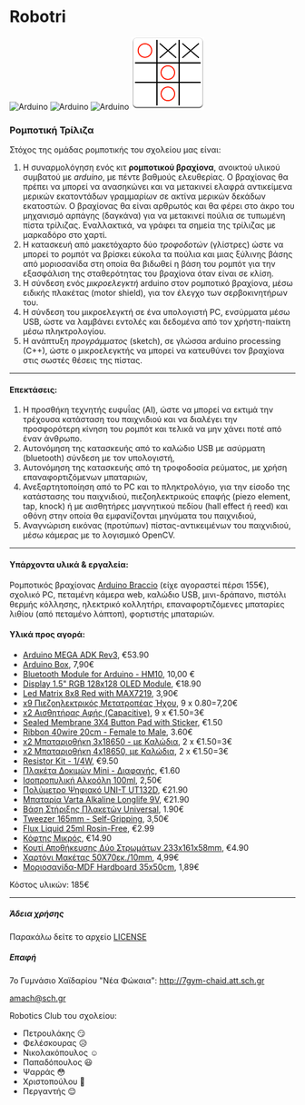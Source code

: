 # Robotri
![Arduino](https://res-1.cloudinary.com/crunchbase-production/image/upload/c_lpad,h_120,w_120,f_auto,b_white,q_auto:eco/v1397183645/50bf4fee6f1194cbd5064a4342c4ab75.png "Logo1") 
![Arduino](http://www.i2clipart.com/cliparts/1/4/8/7/clipart-open-source-harware-logo-1487.png "Logo2")
![Arduino](https://dl.myket.ir/newresizing/resize/medium/png/icon/com.starktech.cpf_arm_fcb4e631-1b58-497c-97ab-d8c80cfe7f9f_.png "Logo3")
![Arduino](https://github.com/amachg/Robotri/blob/master/τρίλιζα.png "Logo4")

### Ρομποτική Τρίλιζα  
Στόχος της ομάδας ρομποτικής του σχολείου μας είναι:
1. Η συναρμολόγηση ενός κιτ **ρομποτικού βραχίονα**, ανοικτού υλικού συμβατού με *arduino*, με πέντε βαθμούς ελευθερίας. Ο βραχίονας θα πρέπει να μπορεί να ανασηκώνει και να μετακινεί ελαφρά αντικείμενα μερικών εκατοντάδων γραμμαρίων σε ακτίνα μερικών δεκάδων εκατοστών. Ο βραχίονας θα είναι αρθρωτός και θα φέρει στο άκρο του μηχανισμό αρπάγης (δαγκάνα) για να μετακινεί πούλια σε τυπωμένη πίστα τρίλιζας.
Εναλλακτικά, να γράφει τα σημεία της τρίλιζας με μαρκαδόρο στο χαρτί.
2. Η κατασκευή από μακετόχαρτο δύο *τροφοδοτών* (γλίστρες) ώστε να μπορεί το ρομπότ να βρίσκει εύκολα τα πούλια και μιας ξύλινης βάσης από μοριοσανίδα στη οποία θα βιδωθεί η βάση του ρομπότ για την εξασφάλιση της σταθερότητας του βραχίονα όταν είναι σε κλίση.
3. Η σύνδεση ενός *μικροελεγκτή* arduino στον ρομποτικό βραχίονα, μέσω ειδικής πλακέτας (motor shield), για τον έλεγχο των σερβοκινητήρων του.
4. Η σύνδεση του μικροελεγκτή σε ένα υπολογιστή PC, ενσύρματα μέσω USB, ώστε να λαμβάνει εντολές και δεδομένα από τον χρήστη-παίκτη μέσω πληκτρολογίου.
5. Η ανάπτυξη *προγράμματος* (sketch), σε γλώσσα arduino processing (C++), ώστε ο μικροελεγκτής να μπορεί να κατευθύνει τον βραχίονα στις σωστές θέσεις της πίστας.
---
#### Επεκτάσεις:
1. Η προσθήκη τεχνητής ευφυΐας (AI), ώστε να μπορεί να εκτιμά την τρέχουσα κατάσταση του παιχνιδιού και να διαλέγει την προσφορότερη κίνηση του ρομπότ και τελικά να μην χάνει ποτέ από έναν άνθρωπο.
2. Αυτονόμηση της κατασκευής από το καλώδιο USB με ασύρματη (bluetooth) σύνδεση με τον υπολογιστή,
3. Αυτονόμηση της κατασκευής από τη τροφοδοσία ρεύματος, με χρήση επαναφορτιζόμενων μπαταριών,
4. Ανεξαρτητοποίηση από το PC και το πληκτρολόγιο, για την είσοδο της κατάστασης του παιχνιδιού, πιεζοηλεκτρικούς επαφής (piezo element, tap, knock) ή με αισθητήρες μαγνητικού πεδίου (hall effect ή reed) και οθόνη στην οποία θα εμφανίζονται μηνύματα του παιχνιδιού,
5. Αναγνώριση εικόνας (προτύπων) πίστας-αντικειμένων του παιχνιδιού, μέσω κάμερας με το λογισμικό OpenCV.
---
#### Υπάρχοντα υλικά & εργαλεία:
Ρομποτικός βραχίονας [Arduino Braccio](https://store.arduino.cc/braccio-bundle) (είχε αγοραστεί πέρσι 155€),
σχολικό PC, πεταμένη κάμερα web, καλώδιο USB, μινι-δράπανο, πιστόλι θερμής κόλλησης, ηλεκτρικό κολλητήρι, επαναφορτιζόμενες μπαταρίες λιθίου (από πεταμένο λάπτοπ), φορτιστής μπαταριών.

#### Υλικά προς αγορά:
* [Arduino MEGA ADK Rev3](https://grobotronics.com/arduino-mega-2560-adk-rev3.html), €53.90
* [Arduino Box](https://grobotronics.com/arduino-box.html), 7,90€
* [Bluetooth Module for Arduino - HM10](https://grobotronics.com/bluetooth-module-for-arduino-hm-10.html), 10,00 €
* [Display 1.5" RGB 128x128 OLED Module](https://grobotronics.com/display-1.5-rgb-128x128-oled-module.html), €18.90
* [Led Matrix 8x8 Red with MAX7219](https://grobotronics.com/led-matrix-8x8-red-with-max7219.html), 3,90€
* [x9 Πιεζοηλεκτρικός Μετατροπέας Ήχου](https://grobotronics.com/piezo-without-built-in-generator.html), 9 x 0.80=7,20€
* [x2 Αισθητήρας Αφής (Capacitive)](https://grobotronics.com/capacitve-touch-sensor-switch-module.html), 9 x €1.50=3€
* [Sealed Membrane 3X4 Button Pad with Sticker](https://grobotronics.com/sealed-membrane-3x4-button-pad-with-sticker.html), €1.50
* [Ribbon 40wire 20cm - Female to Μale](https://grobotronics.com/ribbon-40wire-20cm-female-to-ale.html), 3.60€
* [x2 Μπαταριοθήκη 3x18650 - με Καλώδια](https://grobotronics.com/3x18650-wire-leads.html), 2 x €1.50=3€
* [x2 Μπαταριοθήκη 4x18650, με Καλώδια](https://grobotronics.com/4x18650-wire-leads.html), 2 x €1.50=3€
* [Resistor Kit - 1/4W](https://grobotronics.com/resistor-kit-1-4w-500-total.html), €9.50
* [Πλακέτα Δοκιμών Mini - Διαφανής](https://grobotronics.com/breadboard-mini-translucent.html), €1.60
* [Ισοπροπυλική Αλκοόλη 100ml](https://grobotronics.com/100ml-ag-termopasty.html), 2,50€
* [Πολύμετρο Ψηφιακό UNI-T UT132D](https://grobotronics.com/digital-multimeter-ut132d-uni-t.html), €21.90
* [Μπαταρία Varta Alkaline Longlife 9V](https://grobotronics.com/battery-9v-varta-longlife.html), €21.90
* [Βάση Στήριξης Πλακετών Universal](https://grobotronics.com/universal-pcb-holder.html), 1.90€
* [Tweezer 165mm - Self-Gripping](https://grobotronics.com/tweezer-165mm-self-gripping-proskit-1pk-108t.html), 3,50€
* [Flux Liquid 25ml Rosin-Free](https://grobotronics.com/flux-liquid-25ml-rosin-free.html), €2.99
* [Κόφτης Μικρός](https://grobotronics.com/pk-21.html), €14.90
* [Κουτί Αποθήκευσης Δύο Στρωμάτων 233x161x58mm](https://grobotronics.com/storage-box-double-layer-233x161x58mm.html), €4.90
* [Χαρτόνι Μακέτας 50Χ70εκ./10mm](https://www.plaisio.gr/zografiki-diy/maketa/xartonia/Neofoam-Paper-Board-50x70cm-10mm-10MM-50X70.htm), 4,99€
* [Μοριοσανίδα-MDF Hardboard 35x50cm](https://www.plaisio.gr/zografiki-diy/sxedio/ylika-sxediasis/White-Box-Hardboard-35-X-50-from-Mdf.htm), 1,89€

Κόστος υλικών: 185€

---
##### Άδεια χρήσης

Παρακάλω δείτε το αρχείο [LICENSE](https://github.com/amachg/Robotri/blob/master/LICENSE)

##### Επαφή
7ο Γυμνάσιο Χαϊδαρίου "Νέα Φώκαια": http://7gym-chaid.att.sch.gr

amach@sch.gr

Robotics Club του σχολείου:
* Πετρουλάκης :smirk:
* Φελέσκουρας :disappointed_relieved:
* Νικολακόπουλος :relaxed:
* Παπαδόπουλος :smiley:
* Ψαρράς :flushed:
* Χριστοπούλου :girl:
* Περγαντής :relieved:
